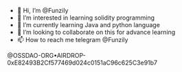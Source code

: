 - 👋 Hi, I’m @Funzily
- 👀 I’m interested in learning solidity programming
- 🌱 I’m currently learning Java and python language
- 💞️ I’m looking to collaborate on this for advance learning
- 📫 How to reach me telegram @Funzily



@OSSDAO-ORG•AIRDROP- 0xE82493B2Cf577469d024c0151aC96c625C3e91b7
<!---
Funzily/Funzily is a ✨ special ✨ repository because its `README.md` (this file) appears on your GitHub profile.
You can click the Preview link to take a look at your changes.
--->
